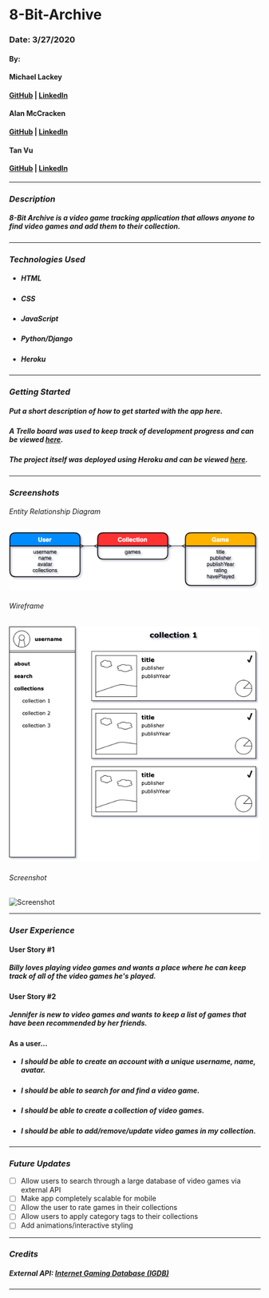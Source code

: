 # 8-Bit-Archive

### Date: 3/27/2020

#### By:
#### Michael Lackey
#### [GitHub](https://github.com/mlackey9601) | [LinkedIn](https://www.linkedin.com/in/michaelglackey/)
#### 
#### Alan McCracken
#### [GitHub](https://github.com/acmccracken) | [LinkedIn](https://www.linkedin.com/in/alancmccracken/)
#### 
#### Tan Vu
#### [GitHub](https://github.com/zeroxposur18) | [LinkedIn](https://www.linkedin.com/in/tan-m-vu/)
***

### ***Description***

##### 8-Bit Archive is a video game tracking application that allows anyone to find video games and add them to their collection.
***

### ***Technologies Used***

* ##### HTML
* ##### CSS
* ##### JavaScript
* ##### Python/Django
* ##### Heroku
***

### ***Getting Started***

##### Put a short description of how to get started with the app here.
##### A Trello board was used to keep track of development progress and can be viewed [here](https://trello.com/b/8ada8teB/video-game-tracker).
##### The project itself was deployed using Heroku and can be viewed [here]().
***

### ***Screenshots***

###### Entity Relationship Diagram
![ERD](main_app/static/images/concepts/ERD.png)

###### Wireframe
![Wireframe](main_app/static/images/concepts/wireframe.png)

###### Screenshot
![Screenshot]()
***

### ***User Experience***

#### User Story #1
##### Billy loves playing video games and wants a place where he can keep track of all of the video games he's played.
#### User Story #2
##### Jennifer is new to video games and wants to keep a list of games that have been recommended by her friends.
#### As a user...
* ##### I should be able to create an account with a unique username, name, avatar.
* ##### I should be able to search for and find a video game.
* ##### I should be able to create a collection of video games.
* ##### I should be able to add/remove/update video games in my collection.
***

### ***Future Updates***

- [ ] Allow users to search through a large database of video games via external API
- [ ] Make app completely scalable for mobile
- [ ] Allow the user to rate games in their collections
- [ ] Allow users to apply category tags to their collections
- [ ] Add animations/interactive styling
***

### ***Credits***

##### External API: [Internet Gaming Database (IGDB)](https://api.igdb.com/)
***